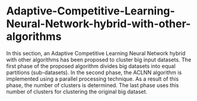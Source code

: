 # Adaptive-Competitive-Learning-Neural-Network-hybrid-with-other-algorithms
In this section, an Adaptive Competitive Learning Neural Network hybrid with other algorithms has been proposed to cluster big input datasets. The first phase of the proposed algorithm divides big datasets into equal partitions (sub-datasets). In the second phase, the ACLNN algorithm is implemented using a parallel processing technique. As a result of this phase, the number of clusters is determined. The last phase uses this number of clusters for clustering the original big dataset.
